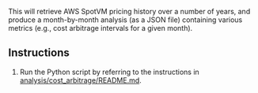 This will retrieve AWS SpotVM pricing history over a number of years, and produce a month-by-month analysis (as a JSON file) containing various metrics (e.g., cost arbitrage intervals for a given month).

## Instructions
1. Run the Python script by referring to the instructions in [analysis/cost_arbitrage/README.md](https://github.com/spotproxy-project/spotproxy/blob/main/analysis/cost_arbitrage/README.md). 